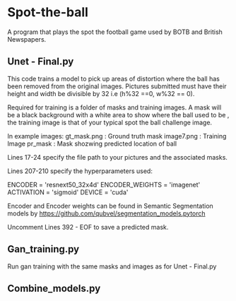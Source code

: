# Spot-the-ball
A program that plays the spot the football game used by BOTB and British Newspapers. 


## Unet - Final.py

This code trains a model to pick up areas of distortion where the ball has been removed from the original images.
Pictures submitted must have their height and width be divisible by 32 i.e (h%32 ==0, w%32 == 0).

Required for training is a folder of masks and training images. A mask will be a black background with a white area to show where the ball used to be , the training image is that of your typical spot the ball challenge image. 

In example images: 
gt_mask.png : Ground truth mask
image7.png : Training Image
pr_mask : Mask shozwing predicted location of ball

Lines 17-24 specify the file path to your pictures and the associated masks.

Lines 207-210 specify the hyperparameters used:

ENCODER = 'resnext50_32x4d'
ENCODER_WEIGHTS = 'imagenet'
ACTIVATION = 'sigmoid' 
DEVICE = 'cuda'

Encoder and Encoder weights can be found in Semantic Segmentation models by https://github.com/qubvel/segmentation_models.pytorch

Uncomment Lines 392 - EOF to save a predicted mask.

## Gan_training.py
Run gan training with the same masks and images as for Unet - Final.py


## Combine_models.py


